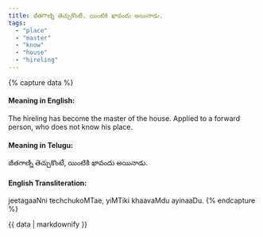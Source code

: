 ```yaml
---
title: జీతగాణ్ని తెచ్చుకొంటే, యింటికి ఖావందు అయినాడు.
tags:
  - "place"
  - "master"
  - "know"
  - "house"
  - "hireling"
---
```


{% capture data %}
#### Meaning in English:
The hireling has become the master of the house.
Applied to a forward person, who does not know his place.

#### Meaning in Telugu:
జీతగాణ్ని తెచ్చుకొంటే, యింటికి ఖావందు అయినాడు.

#### English Transliteration:
jeetagaaNni techchukoMTae, yiMTiki khaavaMdu ayinaaDu.
{% endcapture %}

{{ data | markdownify }}

